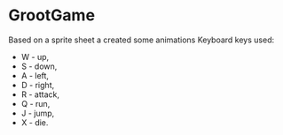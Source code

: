 # GrootGame
Based on a sprite sheet a created some animations
Keyboard keys used:
* W - up,
* S - down,
* A - left,
* D - right,
* R - attack,
* Q - run,
* J - jump,
* X - die.
